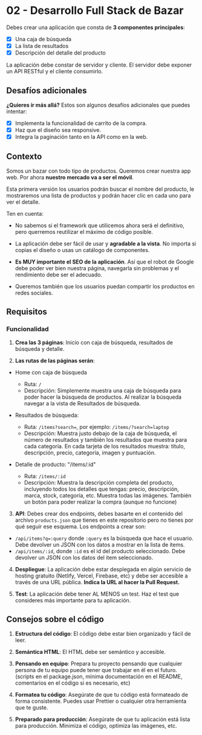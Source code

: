 # 02 - Desarrollo Full Stack de Bazar

Debes crear una aplicación que consta de **3 componentes principales**:

- [x] Una caja de búsqueda
- [x] La lista de resultados
- [x] Descripción del detalle del producto

La aplicación debe constar de servidor y cliente. El servidor debe exponer un API RESTful y el cliente consumirlo.

## Desafíos adicionales

**¿Quieres ir más allá?** Estos son algunos desafíos adicionales que puedes intentar:

- [x] Implementa la funcionalidad de carrito de la compra.
- [x] Haz que el diseño sea responsive.
- [x] Integra la paginación tanto en la API como en la web.

## Contexto

Somos un bazar con todo tipo de productos. Queremos crear nuestra app web. Por ahora **nuestro mercado va a ser el móvil**.

Esta primera versión los usuarios podrán buscar el nombre del producto, le mostraremos una lista de productos y podrán hacer clic en cada uno para ver el detalle. 

Ten en cuenta:
- No sabemos si el framework que utilicemos ahora será el definitivo, pero querremos reutilizar el máximo de código posible.

- La aplicación debe ser fácil de usar y **agradable a la vista**. No importa si copias el diseño o usas un catálogo de componentes.

- **Es MUY importante el SEO de la aplicación**. Así que el robot de Google debe poder ver bien nuestra página, navegarla sin problemas y el rendimiento debe ser el adecuado.

- Queremos también que los usuarios puedan compartir los productos en redes sociales.

## Requisitos

### Funcionalidad

1. **Crea las 3 páginas**: Inicio con caja de búsqueda, resultados de búsqueda y detalle.

2. **Las rutas de las páginas serán**:
  - Home con caja de búsqueda
    - Ruta: `/`
    - Descripción: Simplemente muestra una caja de búsqueda para poder hacer la búsqueda de productos. Al realizar la búsqueda navegar a la vista de Resultados de búsqueda.
  
  - Resultados de búsqueda:
    - Ruta: `/items?search=`, por ejemplo: `/items/?search=laptop`
    - Descripción: Muestra justo debajo de la caja de búsqueda, el número de resultados y también los resultados que muestra para cada categoría. En cada tarjeta de los resultados muestra: título, descripción, precio, categoría, imagen y puntuación.

  - Detalle de producto: "/items/:id"
    - Ruta: `/items/:id`
    - Descripción: Muestra la descripción completa del producto, incluyendo todos los detalles que tengas: precio, descripción, marca, stock, categoría, etc. Muestra todas las imágenes. También un botón para poder realizar la compra (aunque no funcione)

3. **API**: Debes crear dos endpoints, debes basarte en el contenido del archivo `products.json` que tienes en este repositorio pero no tienes por qué seguir ese esquema. Los endpoints a crear son:
  - `/api/items?q=:query` donde `:query` es la búsqueda que hace el usuario. Debe devolver un JSON con los datos a mostrar en la lista de items.
  - `/api/items/:id`, donde `:id` es el id del producto seleccionado. Debe devolver un JSON con los datos del item seleccionado.

4. **Despliegue**: La aplicación debe estar desplegada en algún servicio de hosting gratuito (Netlify, Vercel, Firebase, etc) y debe ser accesible a través de una URL pública. **Indica la URL al hacer la Pull Request.**

5. **Test**: La aplicación debe tener AL MENOS un test. Haz el test que consideres más importante para tu aplicación.

## Consejos sobre el código

1. **Estructura del código**: El código debe estar bien organizado y fácil de leer.

2. **Semántica HTML**: El HTML debe ser semántico y accesible.

3. **Pensando en equipo**: Prepara tu proyecto pensando que cualquier persona de tu equipo puede tener que trabajar en él en el futuro. (scripts en el package.json, mínima documentación en el README, comentarios en el código si es necesario, etc)

4. **Formatea tu código**: Asegúrate de que tu código está formateado de forma consistente. Puedes usar Prettier o cualquier otra herramienta que te guste.

5. **Preparado para producción**: Asegúrate de que tu aplicación está lista para producción. Minimiza el código, optimiza las imágenes, etc.


